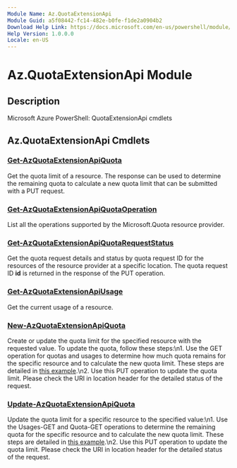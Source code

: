```yaml
---
Module Name: Az.QuotaExtensionApi
Module Guid: a5f08442-fc14-482e-b0fe-f1de2a0904b2
Download Help Link: https://docs.microsoft.com/en-us/powershell/module/az.quotaextensionapi
Help Version: 1.0.0.0
Locale: en-US
---
```


# Az.QuotaExtensionApi Module
## Description
Microsoft Azure PowerShell: QuotaExtensionApi cmdlets

## Az.QuotaExtensionApi Cmdlets
### [Get-AzQuotaExtensionApiQuota](Get-AzQuotaExtensionApiQuota.md)
Get the quota limit of a resource.
The response can be used to determine the remaining quota to calculate a new quota limit that can be submitted with a PUT request.

### [Get-AzQuotaExtensionApiQuotaOperation](Get-AzQuotaExtensionApiQuotaOperation.md)
List all the operations supported by the Microsoft.Quota resource provider.

### [Get-AzQuotaExtensionApiQuotaRequestStatus](Get-AzQuotaExtensionApiQuotaRequestStatus.md)
Get the quota request details and status by quota request ID for the resources of the resource provider at a specific location.
The quota request ID **id** is returned in the response of the PUT operation.

### [Get-AzQuotaExtensionApiUsage](Get-AzQuotaExtensionApiUsage.md)
Get the current usage of a resource.

### [New-AzQuotaExtensionApiQuota](New-AzQuotaExtensionApiQuota.md)
Create or update the quota limit for the specified resource with the requested value.
To update the quota, follow these steps:\n1.
Use the GET operation for quotas and usages to determine how much quota remains for the specific resource and to calculate the new quota limit.
These steps are detailed in [this example](https://techcommunity.microsoft.com/t5/azure-governance-and-management/using-the-new-quota-rest-api/ba-p/2183670).\n2.
Use this PUT operation to update the quota limit.
Please check the URI in location header for the detailed status of the request.

### [Update-AzQuotaExtensionApiQuota](Update-AzQuotaExtensionApiQuota.md)
Update the quota limit for a specific resource to the specified value:\n1.
Use the Usages-GET and Quota-GET operations to determine the remaining quota for the specific resource and to calculate the new quota limit.
These steps are detailed in [this example](https://techcommunity.microsoft.com/t5/azure-governance-and-management/using-the-new-quota-rest-api/ba-p/2183670).\n2.
Use this PUT operation to update the quota limit.
Please check the URI in location header for the detailed status of the request.

